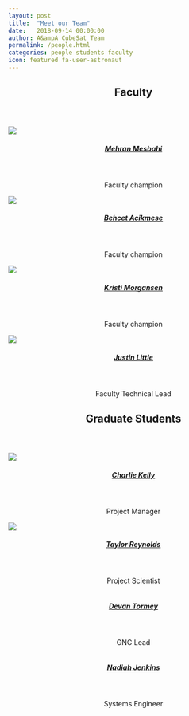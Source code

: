 ```yaml
---
layout: post
title:  "Meet our Team"
date:   2018-09-14 00:00:00
author: A&ampA CubeSat Team
permalink: /people.html
categories: people students faculty
icon: featured fa-user-astronaut
---
```


<section class="wrapper style2">
	<div class="row half">
		<div class="31-2u">
			<header>
				<h2> <strong>Faculty</strong> </h2>
			</header>
			<div class="row">
				<div class="4u">
					<section>
						<a href="https://faculty.washington.edu/mesbahi/" class="image featured">
							<img src="images/mehran.jpg">
						</a>
						<center>
							<header><h5><a href="https://faculty.washington.edu/mesbahi/"> Mehran Mesbahi </a></h5></header>
						<p> Faculty champion </p>
						</center>
					</section>
				</div>
				<div class="4u">
					<section>
						<a href="https://sites.google.com/a/uw.edu/uw_acl/home" class="image featured">
							<img src="images/behcet.jpg">
						</a>
						<center>
							<header><h5><a href="https://sites.google.com/a/uw.edu/uw_acl/home"> Behcet Acikmese </a></h5></header>
							<p> Faculty champion </p>
						</center>
					</section>
				</div>
				<div class="4u">
					<section>
						<a href="https://www.aa.washington.edu/people/faculty/morgansen/" class="image featured">
							<img src="images/kristi.jpg">
						</a>
						<center>
							<header><h5><a href="https://www.aa.washington.edu/people/faculty/morgansen/"> Kristi Morgansen </a></h5></header>
							<p> Faculty champion </p>
						</center>
					</section>
				</div>
				<div class="4u">
					<section>
						<a href="#" class="image featured">
							<img src="images/Justin.png">
						</a>
						<center>
							<header><h5><a href="#"> Justin Little </a></h5></header>
							<p> Faculty Technical Lead </p>
						</center>
					</section>
				</div>
			</div>
		</div>
	</div>			
</section>
<section class="wrapper style2">
	<!-- <div class="row half"> -->
		<div class="31-2u">
			<header> 
				<h2> 
					<strong> Graduate Students </strong> 
				</h2> 
			</header>
			<div class="row">
				<div class="4u">
					<section>
						<a href="#" class="image featured">
							<img src="images/Charlie.png">
						</a>
						<center>
							<header><h5><a href="#"> Charlie Kelly </a></h5></header>
						<p> Project Manager </p>
						</center>
					</section>
				</div>
				<div class="4u">
					<section>
						<a href="https://depts.washington.edu/uwrainlab/taylor/" class="image featured">
							<img src="images/taylor.jpg">
						</a>
						<center>
							<header><h5><a href="https://depts.washington.edu/uwrainlab/taylor/"> Taylor Reynolds </a></h5></header>
							<p> Project Scientist </p>
						</center>
					</section>
				</div>
				<div class="4u">
					<section>
						<a href="#" class="image featured">
							<img src="">
						</a>
						<center>
							<header><h5><a href="#"> Devan Tormey </a></h5></header>
							<p> GNC Lead </p>
						</center>
					</section>
				</div>
				<div class="4u">
					<section>
						<a href="#" class="image featured">
							<img src="">
						</a>
						<center>
							<header><h5><a href="#"> Nadiah Jenkins </a></h5></header>
							<p> Systems Engineer </p>
						</center>
					</section>
				</div>
			</div>
		</div>
	<!-- </div> -->
<!--
</section>
<section class="wrapper style2">
	<div class="31-2u">
		<header> <h2> <strong> Undergraduate Students </strong></h2></header>
			<p> List the undergraduate students, possibly with grouping into capstone project groups.</p>
	</div>
</section>
 -->
